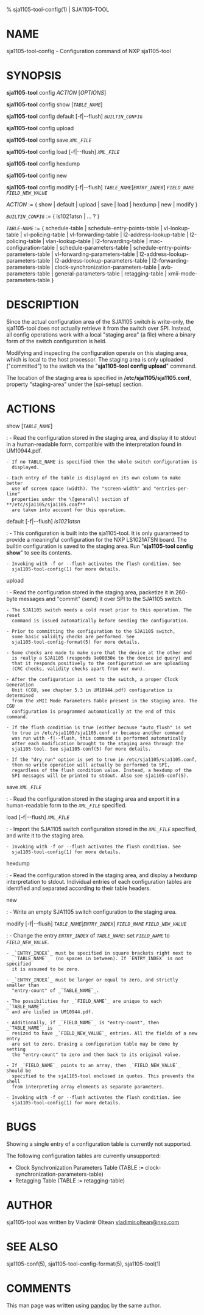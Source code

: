 % sja1105-tool-config(1) | SJA1105-TOOL

NAME
====

sja1105-tool-config - Configuration command of NXP sja1105-tool

SYNOPSIS
========

**sja1105-tool** config _ACTION_ \[_OPTIONS_\]

**sja1105-tool** config show \[_`TABLE_NAME`_\]

**sja1105-tool** config default [-f|--flush] _`BUILTIN_CONFIG`_

**sja1105-tool** config upload

**sja1105-tool** config save _`XML_FILE`_

**sja1105-tool** config load [-f|--flush] _`XML_FILE`_

**sja1105-tool** config hexdump

**sja1105-tool** config new

**sja1105-tool** config modify [-f|--flush] _`TABLE_NAME`_\[_`ENTRY_INDEX`_\]
                 _`FIELD_NAME`_ _`FIELD_NEW_VALUE`_

_ACTION_ := { show | default | upload | save | load | hexdump | new | modify }

_`BUILTIN_CONFIG`_ := { ls1021atsn | ... ? }

_`TABLE-NAME`_ := { schedule-table | schedule-entry-points-table | vl-lookup-table |
                      vl-policing-table | vl-forwarding-table | l2-address-lookup-table |
                      l2-policing-table | vlan-lookup-table | l2-forwarding-table |
                      mac-configuration-table | schedule-parameters-table |
                      schedule-entry-points-parameters-table | vl-forwarding-parameters-table |
                      l2-address-lookup-parameters-table | l2-address-lookup-parameters-table |
                      l2-forwarding-parameters-table | clock-synchronization-parameters-table |
                      avb-parameters-table | general-parameters-table | retagging-table |
                      xmii-mode-parameters-table }

DESCRIPTION
===========

Since the actual configuration area of the SJA1105 switch is write-only,
the sja1105-tool does not actually retrieve it from the switch over SPI.
Instead, all config operations work with a local "staging area" (a file)
where a binary form of the switch configuration is held.

Modifying and inspecting the configuration operate on this staging area,
which is local to the host processor. The staging area is only uploaded
("committed") to the switch via the "**sja1105-tool config upload**" command.

The location of the staging area is specified in **/etc/sja1105/sja1105.conf**,
property "staging-area" under the \[spi-setup\] section.


ACTIONS
=======

show \[_`TABLE_NAME`_\]

:   - Read the configuration stored in the staging area, and display it to
      stdout in a human-readable form, compatible with the interpretation
      found in UM10944.pdf.

    - If no TABLE_NAME is specified then the whole switch configuration is
      displayed.

    - Each entry of the table is displayed on its own column to make better
      use of screen space (width). The "screen-width" and "entries-per-line"
      properties under the \[general\] section of **/etc/sja1105/sja1105.conf**
      are taken into account for this operation.

default [-f|--flush] _ls1021atsn_

:   - This configuration is built into the sja1105-tool. It is only
      guaranteed to provide a meaningful configuration for the NXP LS1021ATSN
      board. The builtin configuration is saved to the staging area.
      Run "**sja1105-tool config show**" to see its contents.

    - Invoking with -f or --flush activates the flush condition. See
      sja1105-tool-config(1) for more details.

upload

:   - Read the configuration stored in the staging area, packetize it in 260-byte
      messages and "commit" (send) it over SPI to the SJA1105 switch.

    - The SJA1105 switch needs a cold reset prior to this operation. The reset
      command is issued automatically before sending the configuration.

    - Prior to committing the configuration to the SJA1105 switch,
      some basic validity checks are performed. See
      sja1105-tool-config-format(5) for more details.

    - Some checks are made to make sure that the device at the other end
      is really a SJA1105 (responds 9e00030e to the device id query) and
      that it responds positively to the configuration we are uploading
      (CRC checks, validity checks apart from our own).

    - After the configuration is sent to the switch, a proper Clock Generation
      Unit (CGU, see chapter 5.3 in UM10944.pdf) configuration is determined
      from the xMII Mode Parameters Table present in the staging area. The CGU
      configuration is programmed automatically at the end of this command.

    - If the flush condition is true (either because "auto_flush" is set
      to true in /etc/sja1105/sja1105.conf or because another command
      was run with -f|--flush, this command is performed automatically
      after each modification brought to the staging area through the
      sja1105-tool. See sja1105-conf(5) for more details.

    - If the "dry_run" option is set to true in /etc/sja1105/sja1105.conf,
      then no write operation will actually be performed to SPI,
      regardless of the flush condition value. Instead, a hexdump of the
      SPI messages will be printed to stdout. Also see sja1105-conf(5).

save _`XML_FILE`_

:   - Read the configuration stored in the staging area and export it in a
      human-readable form to the _`XML_FILE`_ specified.

load [-f|--flush] _`XML_FILE`_

:   - Import the SJA1105 switch configuration stored in the _`XML_FILE`_ specified,
      and write it to the staging area.

    - Invoking with -f or --flush activates the flush condition. See
      sja1105-tool-config(1) for more details.

hexdump

:   - Read the configuration stored in the staging area, and display a hexdump
      interpretation to stdout. Individual entries of each configuration tables
      are identified and separated according to their table headers.

new

:   - Write an empty SJA1105 switch configuration to the staging area.

modify [-f|--flush] _`TABLE_NAME`_\[_`ENTRY_INDEX`_\] _`FIELD_NAME`_ _`FIELD_NEW_VALUE`_

:   - Change the entry _`ENTRY_INDEX`_ of _`TABLE_NAME`_: set _`FIELD_NAME`_
      to _`FIELD_NEW_VALUE`_.

    - _`ENTRY_INDEX`_ must be specified in square brackets right next to
      _`TABLE_NAME`_  (no spaces in between). If `ENTRY_INDEX` is not specified
      it is assumed to be zero.

    - _`ENTRY_INDEX`_ must be larger or equal to zero, and strictly smaller than
      "entry-count" of _`TABLE_NAME`_.

    - The possibilities for _`FIELD_NAME`_ are unique to each _`TABLE_NAME`_
      and are listed in UM10944.pdf.

    - Additionally, if _`FIELD_NAME`_ is "entry-count", then _`TABLE_NAME`_ is
      resized to have _`FIELD_NEW_VALUE`_ entries. All the fields of a new entry
      are set to zero. Erasing a configuration table may be done by setting
      the "entry-count" to zero and then back to its original value.

    - If _`FIELD_NAME`_ points to an array, then _`FIELD_NEW_VALUE`_ should be
      specified to the sja1105-tool enclosed in quotes. This prevents the shell
      from interpreting array elements as separate parameters.

    - Invoking with -f or --flush activates the flush condition. See
      sja1105-tool-config(1) for more details.

BUGS
====

Showing a single entry of a configuration table is currently not supported.

The following configuration tables are currently unsupported:

* Clock Synchronization Parameters Table (TABLE := clock-synchronization-parameters-table)
* Retagging Table (TABLE := retagging-table)

AUTHOR
======

sja1105-tool was written by Vladimir Oltean <vladimir.oltean@nxp.com>

SEE ALSO
========

sja1105-conf(5),
sja1105-tool-config-format(5),
sja1105-tool(1)

COMMENTS
========

This man page was written using [pandoc](http://pandoc.org/) by the same author.

